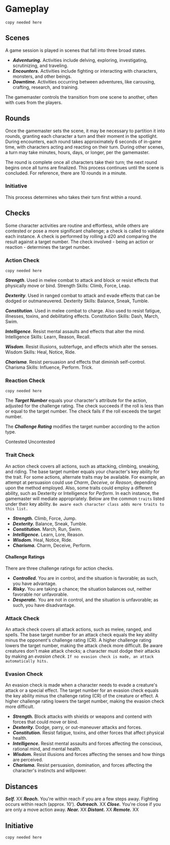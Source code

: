 # Gameplay

`copy needed here`

## Scenes

A game session is played in scenes that fall into three broad states.

* ***Adventuring.*** Activities include delving, exploring, investigating, scrutinizing, and traveling.
* ***Encounters.*** Activities include fighting or interacting with characters, monsters, and other beings.
* ***Downtime.*** Activities occurring between adventures, like carousing, crafting, research, and training.

The gamemaster controls the transition from one scene to another, often with cues from the players.
## Rounds

Once the gamemaster sets the scene, it may be necessary to partition it into rounds, granting each character a turn and their moment in the spotlight. During encounters, each round takes approximately 6 seconds of in-game time, with characters acting and reacting on their turn. During other scenes, a turn may take minutes, hours, days, or longer, per the gamemaster.

The round is complete once all characters take their turn; the next round begins once all turns are finalized. This process continues until the scene is concluded. For reference, there are 10 rounds in a minute.

### Initiative

This process determines who takes their turn first within a round.

## Checks

Some character activities are routine and effortless, while others are contested or pose a more significant challenge; a check is called to validate each instance. A check is performed by rolling a d20 and comparing the result against a target number. The check involved - being an action or reaction - determines the target number.

### Action Check

`copy needed here`

**_Strength_**. Used in melee combat to attack and block or resist effects that physically move or bind.
Strength Skills: Climb, Force, Leap.

**_Dexterity_**. Used in ranged combat to attack and evade effects that can be dodged or outmaneuvered. Dexterity Skills: Balance, Sneak, Tumble.

**_Constitution_**. Used in melee combat to charge. Also used to resist fatigue, illnesses, toxins, and debilitating effects.
Constitution Skills: Dash, March, Swim.

**_Intelligence_**. Resist mental assaults and effects that alter the mind.
Intelligence Skills: Learn, Reason, Recall.

**_Wisdom_**. Resist illusions, subterfuge, and effects which alter the senses.
Wisdom Skills: Heal, Notice, Ride.

**_Charisma_**. Resist persuasion and effects that diminish self-control.
Charisma Skills: Influence, Perform. Trick.


### Reaction Check

`copy needed here`










The ***Target Number*** equals your character's attribute for the action, adjusted for the challenge rating. The check succeeds if the roll is less than or equal to the target number. The check fails if the roll exceeds the target number.

The ***Challenge Rating*** modifies the target number according to the action type.

Contested
Uncontested

### Trait Check

An action check covers all actions, such as attacking, climbing, sneaking, and riding. The base target number equals your character's key ability for the trait. For some actions, alternate traits may be available. For example, an attempt at persuasion could use *Charm*, *Deceive*, or *Reason*, depending upon the method employed. Also, some traits could employ a different ability, such as Dexterity or Intelligence for *Perform*. In each instance, the gamemaster will mediate appropriately. Below are the common `traits` listed under their key ability. `Be aware each character class adds more traits to this list.`

* ***Strength.*** Climb, Force, Jump.
* ***Dexterity.*** Balance, Sneak, Tumble.
* ***Constitution.*** March, Run, Swim.
* ***Intelligence.*** Learn, Lore, Reason.
* ***Wisdom.*** Heal, Notice, Ride.
* ***Charisma.***  Charm, Deceive, Perform.

#### Challenge Ratings

There are three challenge ratings for action checks.

* ***Controlled.*** You are in control, and the situation is favorable; as such, you have advantage.
* ***Risky.*** You are taking a chance; the situation balances out, neither favorable nor unfavorable.
* ***Desperate.*** You are not in control, and the situation is unfavorable; as such, you have disadvantage.

### Attack Check

An attack check covers all attack actions, such as melee, ranged, and spells. The base target number for an attack check equals the key ability minus the opponent's challenge rating (CR). A higher challenge rating lowers the target number, making the attack check more difficult. Be aware creatures don't make attack checks; a character must dodge their attacks by making an *evasion check*. `If no evasion check is made, an attack automatically hits.`

### Evasion Check

An evasion check is made when a character needs to evade a creature's attack or a special effect. The target number for an evasion check equals the key ability minus the challenge rating (CR) of the creature or effect. A higher challenge rating lowers the target number, making the evasion check more difficult.

* ***Strength.*** Block attacks with shields or weapons and contend with forces that could move or bind.
* ***Dexterity.*** Dodge, parry, or out-maneuver attacks and forces.
* ***Constitution.*** Resist fatigue, toxins, and other forces that affect physical health.
* ***Intelligence.*** Resist mental assaults and forces affecting the conscious, rational mind, and mental health.
* ***Wisdom.*** Resist illusions and forces affecting the senses and how things are perceived.
* ***Charisma.*** Resist persuasion, domination, and forces affecting the character's instincts and willpower.

## Distances

***Self.*** XX
***Reach.*** You're within reach if you are a few steps away. Fighting occurs within reach (approx. 10').
***Outreach.*** XX
***Close.*** You're close if you are only a move action away. 
***Near.*** XX
***Distant.*** XX
***Remote.*** XX

## Initiative

`copy needed here`
